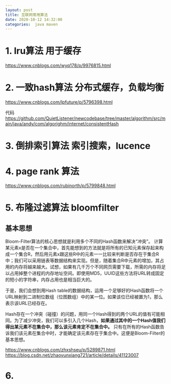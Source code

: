 ```yaml
---
layout: post
title: 互联网常用算法
date: 2020-10-12 14:32:00
categories:  java maven
---
```


# 1. lru算法 用于缓存
https://www.cnblogs.com/wyq178/p/9976815.html

# 2. 一致hash算法 分布式缓存，负载均衡
https://www.cnblogs.com/lpfuture/p/5796398.html

代码
https://github.com/QuietListener/newcodebase/tree/master/algorithm/src/main/java/andy/com/algorighm/internet/consistentHash

# 3. 倒排索引算法 索引搜索，lucence

# 4. page rank 算法
https://www.cnblogs.com/rubinorth/p/5799848.html

# 5. 布隆过滤算法 bloomfilter
## 基本思想
Bloom-Filter算法的核心思想就是利用多个不同的Hash函数来解决“冲突”。
计算某元素x是否在一个集合中，首先能想到的方法就是将所有的已知元素保存起来构成一个集合R，然后用元素x跟这些R中的元素一一比较来判断是否存在于集合R中；我们可以采用链表等数据结构来实现。但是，随着集合R中元素的增加，其占用的内存将越来越大。试想，如果有几千万个不同网页需要下载，所需的内存将足以占用掉整个进程的内存地址空间。即使用MD5，UUID这些方法将URL转成固定的短小的字符串，内存占用也是相当巨大的。

于是，我们会想到用Hash table的数据结构，运用一个足够好的Hash函数将一个URL映射到二进制位数组（位图数组）中的某一位。如果该位已经被置为1，那么表示该URL已经存在。

Hash存在一个冲突（碰撞）的问题，用同一个Hash得到的两个URL的值有可能相同。为了减少冲突，我们可以多引入几个Hash，**如果通过其中的一个Hash值我们得出某元素不在集合中，那么该元素肯定不在集合中。** 只有在所有的Hash函数告诉我们该元素在集合中时，才能确定该元素存在于集合中。这便是Bloom-Filter的基本思想。


https://www.cnblogs.com/zhxshseu/p/5289871.html
https://blog.csdn.net/zhaoyunxiang721/article/details/41123007



# 6.
